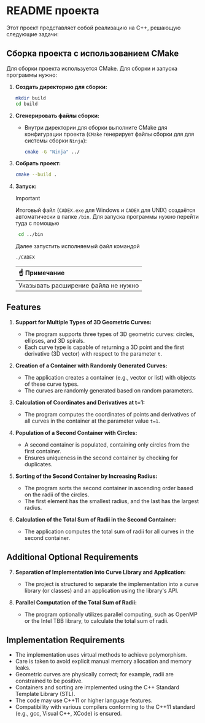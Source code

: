 # README проекта

Этот проект представляет собой реализацию на C++, решающую следующие задачи:

## Сборка проекта с использованием CMake

Для сборки проекта используется CMake. Для сборки и запуска программы нужно:

1. **Создать директорию для сборки:**
     ```bash
     mkdir build
     cd build
     ```

2. **Сгенерировать файлы сборки:**
   - Внутри директории для сборки выполните CMake для конфигурации проекта (`CMake` генерирует файлы сборки для для системы сборки `Ninja`):
     ```bash
     cmake -G "Ninja" ../
     ```

3. **Собрать проект:**
     ```bash
     cmake --build .
     ```

4. **Запуск:**
   > [!IMPORTANT]  
   > Итоговый файл (`CADEX.exe` для Windows и `CADEX` для UNIX) создаётся автоматически в папке `/bin`.
   Для запуска программы нужно перейти туда с помощью
   ```bash
    cd ../bin
   ```
   
   Далее запустить исполняемый файл командой
     ```bash
     ./CADEX
     ```
     
     | :point_up: Примечание      |
     |:---------------------------|
     | Указывать расширение файла не нужно |


## Features

1. **Support for Multiple Types of 3D Geometric Curves:**
   - The program supports three types of 3D geometric curves: circles, ellipses, and 3D spirals.
   - Each curve type is capable of returning a 3D point and the first derivative (3D vector) with respect to the parameter `t`.

2. **Creation of a Container with Randomly Generated Curves:**
   - The application creates a container (e.g., vector or list) with objects of these curve types.
   - The curves are randomly generated based on random parameters.

3. **Calculation of Coordinates and Derivatives at t=1:**
   - The program computes the coordinates of points and derivatives of all curves in the container at the parameter value `t=1`.

4. **Population of a Second Container with Circles:**
   - A second container is populated, containing only circles from the first container.
   - Ensures uniqueness in the second container by checking for duplicates.

5. **Sorting of the Second Container by Increasing Radius:**
   - The program sorts the second container in ascending order based on the radii of the circles.
   - The first element has the smallest radius, and the last has the largest radius.

6. **Calculation of the Total Sum of Radii in the Second Container:**
   - The application computes the total sum of radii for all curves in the second container.

## Additional Optional Requirements

7. **Separation of Implementation into Curve Library and Application:**
   - The project is structured to separate the implementation into a curve library (or classes) and an application using the library's API.

8. **Parallel Computation of the Total Sum of Radii:**
   - The program optionally utilizes parallel computing, such as OpenMP or the Intel TBB library, to calculate the total sum of radii.

## Implementation Requirements

- The implementation uses virtual methods to achieve polymorphism.
- Care is taken to avoid explicit manual memory allocation and memory leaks.
- Geometric curves are physically correct; for example, radii are constrained to be positive.
- Containers and sorting are implemented using the C++ Standard Template Library (STL).
- The code may use C++11 or higher language features.
- Compatibility with various compilers conforming to the C++11 standard (e.g., gcc, Visual C++, XCode) is ensured.
